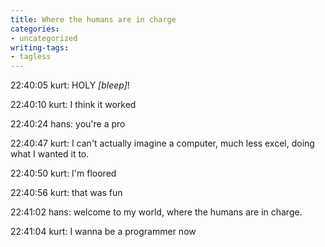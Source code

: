 ```yaml
---
title: Where the humans are in charge
categories:
- uncategorized
writing-tags:
- tagless
---
```


> 
22:40:05 kurt: HOLY _[bleep]_!  

22:40:10 kurt: I think it worked  

22:40:24 hans: you're a pro  

22:40:47 kurt: I can't actually imagine a computer, much less excel, doing what I wanted it to.  

22:40:50 kurt: I'm floored  

22:40:56 kurt: that was fun  

22:41:02 hans: welcome to my world, where the humans are in charge.  

22:41:04 kurt: I wanna be a programmer now
